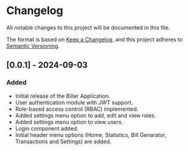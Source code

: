 # Changelog

All notable changes to this project will be documented in this file.

The format is based on [Keep a Changelog](https://keepachangelog.com/en/1.0.0/), and this project adheres to [Semantic Versioning](https://semver.org/spec/v2.0.0.html).

## [0.0.1] - 2024-09-03
### Added
- Initial release of the Biller Application.
- User authentication module with JWT support.
- Role-based access control (RBAC) implemented.
- Added settings menu option to add, edit and view roles.
- Added settings menu option to view users.
- Login component added.
- Initial header menu options (Home, Statistics, Bill Genarator, Transactions and Settings) are added.

